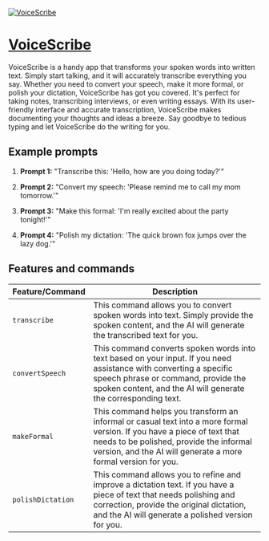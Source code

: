 [![VoiceScribe](https://files.oaiusercontent.com/file-DhMQz1g4NfzGrEIqFjgLU3pM?se=2123-10-17T01%3A34%3A11Z&sp=r&sv=2021-08-06&sr=b&rscc=max-age%3D31536000%2C%20immutable&rscd=attachment%3B%20filename%3Dec6e13e9-b29b-4aed-937d-482f29d71281.png&sig=19FKi8hhrm/xvT1QhSf6lp2o6F9nyzaI80e3uKwKuXU%3D)](https://chat.openai.com/g/g-kEaoM49ks-voicescribe)

# [VoiceScribe](https://chat.openai.com/g/g-kEaoM49ks-voicescribe)

VoiceScribe is a handy app that transforms your spoken words into written text. Simply start talking, and it will accurately transcribe everything you say. Whether you need to convert your speech, make it more formal, or polish your dictation, VoiceScribe has got you covered. It's perfect for taking notes, transcribing interviews, or even writing essays. With its user-friendly interface and accurate transcription, VoiceScribe makes documenting your thoughts and ideas a breeze. Say goodbye to tedious typing and let VoiceScribe do the writing for you.

## Example prompts

1. **Prompt 1:** "Transcribe this: 'Hello, how are you doing today?'"

2. **Prompt 2:** "Convert my speech: 'Please remind me to call my mom tomorrow.'"

3. **Prompt 3:** "Make this formal: 'I'm really excited about the party tonight!'"

4. **Prompt 4:** "Polish my dictation: 'The quick brown fox jumps over the lazy dog.'"

## Features and commands

| Feature/Command | Description |
| --- | --- |
| `transcribe` | This command allows you to convert spoken words into text. Simply provide the spoken content, and the AI will generate the transcribed text for you. |
| `convertSpeech` | This command converts spoken words into text based on your input. If you need assistance with converting a specific speech phrase or command, provide the spoken content, and the AI will generate the corresponding text. |
| `makeFormal` | This command helps you transform an informal or casual text into a more formal version. If you have a piece of text that needs to be polished, provide the informal version, and the AI will generate a more formal version for you. |
| `polishDictation` | This command allows you to refine and improve a dictation text. If you have a piece of text that needs polishing and correction, provide the original dictation, and the AI will generate a polished version for you. |